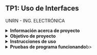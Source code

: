 ## TP1: Uso de Interfaces
UNRN - ING. ELECTRÓNICA

<details>
<summary><b>Información acerca de proyecto</b></summary>
  
* **Autores:**
    * Pojmaevich Mirko (mirkopoj@gmail.com) 
    * Torletti Lara (lara.a.torletti@gmail.com)

* **Materia:**
    Arquitectura de Software - B5647

* **Profesor:**
    Martín Morixe
</details>

<details>

<summary><b>Objetivo de proyecto</b></summary>

* Diseñar e implementar un programa que tenga un interfaz pila (StackInterface) y dos implementaciones:
  * una con memoria estática (FixedArrayStack) 
  * otra con memoria dinámica (DynamicMemStack)
   
* Escribir una clase Vehiculo que sea apilable.
* Escribir una clase StackUser que use la pila:
  * método para cargar la pila
  * método para consumir los elementos e imprimir sus datos
    
![Consigna](/consigna/imagenconsigna.png)
 </details>
 
<details>
<summary><b>Instrucciones de uso</b></summary>
Aca irian las instrucciones de uso cuando estén
</details>

<details>
<summary><b>Pruebas de programa funcionando</b>b></summary>
Aca irian las pruebas cuando esten
</details>

